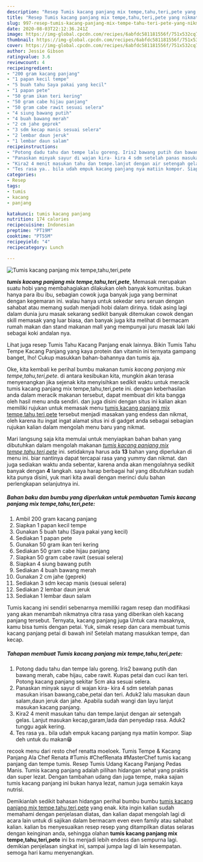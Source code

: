 ```yaml
---
description: "Resep Tumis kacang panjang mix tempe,tahu,teri,pete yang nikmat"
title: "Resep Tumis kacang panjang mix tempe,tahu,teri,pete yang nikmat"
slug: 997-resep-tumis-kacang-panjang-mix-tempe-tahu-teri-pete-yang-nikmat
date: 2020-08-03T22:12:36.241Z
image: https://img-global.cpcdn.com/recipes/6abfdc581181556f/751x532cq70/tumis-kacang-panjang-mix-tempetahuteripete-foto-resep-utama.jpg
thumbnail: https://img-global.cpcdn.com/recipes/6abfdc581181556f/751x532cq70/tumis-kacang-panjang-mix-tempetahuteripete-foto-resep-utama.jpg
cover: https://img-global.cpcdn.com/recipes/6abfdc581181556f/751x532cq70/tumis-kacang-panjang-mix-tempetahuteripete-foto-resep-utama.jpg
author: Jessie Gibson
ratingvalue: 3.6
reviewcount: 4
recipeingredient:
- "200 gram kacang panjang"
- "1 papan kecil tempe"
- "5 buah tahu Saya pakai yang kecil"
- "1 papan pete"
- "50 gram ikan teri kering"
- "50 gram cabe hijau panjang"
- "50 gram cabe rawit sesuai selera"
- "4 siung bawang putih"
- "4 buah bawang merah"
- "2 cm jahe geprek"
- "3 sdm kecap manis sesuai selera"
- "2 lembar daun jeruk"
- "1 lembar daun salam"
recipeinstructions:
- "Potong dadu tahu dan tempe lalu goreng. Iris2 bawang putih dan bawang merah, cabe hijau, cabe rawit. Kupas petai dan cuci ikan teri. Potong kacang panjang sekitar 5cm aka sesuai selera."
- "Panaskan minyak sayur di wajan kira- kira 4 sdm setelah panas masukan irisan bawang,cabe,petai dan teri. Aduk2 lalu masukan daun salam,daun jeruk dan jahe. Apabila sudah wangi dan layu lanjut masukan kacang panjang."
- "Kira2 4 menit masukan tahu dan tempe.lanjut dengan air setengah gelas. Lanjut masukan kecap,garam,lada dan penyedap rasa. Aduk2 tunggu agak kering."
- "Tes rasa ya.. bila udah empuk kacang panjang nya matiin kompor. Siap deh untuk du makan😁"
categories:
- Resep
tags:
- tumis
- kacang
- panjang

katakunci: tumis kacang panjang 
nutrition: 174 calories
recipecuisine: Indonesian
preptime: "PT19M"
cooktime: "PT55M"
recipeyield: "4"
recipecategory: Lunch

---
```



![Tumis kacang panjang mix tempe,tahu,teri,pete](https://img-global.cpcdn.com/recipes/6abfdc581181556f/751x532cq70/tumis-kacang-panjang-mix-tempetahuteripete-foto-resep-utama.jpg)

<b><i>tumis kacang panjang mix tempe,tahu,teri,pete</i></b>, Memasak merupakan suatu hobi yang membahagiakan dilakukan oleh banyak komunitas. bukan hanya para ibu ibu, sebagian cowok juga banyak juga yang berminat dengan kegemaran ini. walau hanya untuk sekedar seru seruan dengan sahabat atau memang sudah menjadi hobi dalam dirinya. tidak asing lagi dalam dunia juru masak sekarang sedikit banyak ditemukan cowok dengan skill memasak yang luar biasa, dan banyak juga kita melihat di bermacam rumah makan dan stand makanan mall yang mempunyai juru masak laki laki sebagai koki andalan nya.

Lihat juga resep Tumis Tahu Kacang Panjang enak lainnya. Bikin Tumis Tahu Tempe Kacang Panjang yang kaya protein dan vitamin ini ternyata gampang banget, lho! Cukup masukkan bahan-bahannya dan tumis aja.

Oke, kita kembali ke perihal bumbu makanan <i>tumis kacang panjang mix tempe,tahu,teri,pete</i>. di antara kesibukan kita, mungkin akan terasa menyenangkan jika sejenak kita menyisihkan sedikit waktu untuk meracik tumis kacang panjang mix tempe,tahu,teri,pete ini. dengan keberhasilan anda dalam meracik makanan tersebut, dapat membuat diri kita bangga oleh hasil menu anda sendiri. dan juga disini dengan situs ini kalian akan memiliki rujukan untuk memasak menu <u>tumis kacang panjang mix tempe,tahu,teri,pete</u> tersebut menjadi masakan yang endess dan nikmat, oleh karena itu ingat ingat alamat situs ini di gadget anda sebagai sebagian rujukan kalian dalam mengolah menu baru yang nikmat.


Mari langsung saja kita memulai untuk menyiapkan bahan bahan yang dibutuhkan dalam mengolah makanan <u><i>tumis kacang panjang mix tempe,tahu,teri,pete</i></u> ini. setidaknya harus ada <b>13</b> bahan yang diperlukan di menu ini. biar nantinya dapat tercapai rasa yang yummy dan nikmat. dan juga sediakan waktu anda sebentar, karena anda akan mengolahnya sedikit banyak dengan <b>4</b> langkah. saya harap berbagai hal yang dibutuhkan sudah kita punya disini, yuk mari kita awali dengan merinci dulu bahan perlengkapan selanjutnya ini.

<!--inarticleads1-->

##### Bahan baku dan bumbu yang diperlukan untuk pembuatan Tumis kacang panjang mix tempe,tahu,teri,pete:

1. Ambil 200 gram kacang panjang
1. Siapkan 1 papan kecil tempe
1. Gunakan 5 buah tahu (Saya pakai yang kecil)
1. Sediakan 1 papan pete
1. Gunakan 50 gram ikan teri kering
1. Sediakan 50 gram cabe hijau panjang
1. Siapkan 50 gram cabe rawit (sesuai selera)
1. Siapkan 4 siung bawang putih
1. Sediakan 4 buah bawang merah
1. Gunakan 2 cm jahe (geprek)
1. Sediakan 3 sdm kecap manis (sesuai selera)
1. Sediakan 2 lembar daun jeruk
1. Sediakan 1 lembar daun salam


Tumis kacang ini sendiri sebenarnya memiliki ragam resep dan modifikasi yang akan menambah nikmatnya citra rasa yang diberikan oleh kacang panjang tersebut. Ternyata, kacang panjang juga Untuk cara masaknya, kamu bisa tumis dengan petai. Yuk, simak resep dan cara membuat tumis kacang panjang petai di bawah ini! Setelah matang masukkan tempe, dan kecap. 

<!--inarticleads2-->

##### Tahapan membuat Tumis kacang panjang mix tempe,tahu,teri,pete:

1. Potong dadu tahu dan tempe lalu goreng. Iris2 bawang putih dan bawang merah, cabe hijau, cabe rawit. Kupas petai dan cuci ikan teri. Potong kacang panjang sekitar 5cm aka sesuai selera.
1. Panaskan minyak sayur di wajan kira- kira 4 sdm setelah panas masukan irisan bawang,cabe,petai dan teri. Aduk2 lalu masukan daun salam,daun jeruk dan jahe. Apabila sudah wangi dan layu lanjut masukan kacang panjang.
1. Kira2 4 menit masukan tahu dan tempe.lanjut dengan air setengah gelas. Lanjut masukan kecap,garam,lada dan penyedap rasa. Aduk2 tunggu agak kering.
1. Tes rasa ya.. bila udah empuk kacang panjang nya matiin kompor. Siap deh untuk du makan😁


recook menu dari resto chef renatta moeloek. Tumis Tempe &amp; Kacang Panjang Ala Chef Renata #Tumis #ChefRenata #MasterChef tumis kacang panjang dan tempe tumis. Resep Tumis Udang Kacang Panjang Pedas Manis. Tumis kacang panjang adalah pilihan hidangan sehat yang praktis dan super lezat. Dengan tambahan udang dan juga tempe, maka sajian tumis kacang panjang ini bukan hanya lezat, namun juga semakin kaya nutrisi. 

Demikianlah sedikit bahasan hidangan perihal bumbu bumbu <u>tumis kacang panjang mix tempe,tahu,teri,pete</u> yang enak. kita ingin kalian sudah memahami dengan penjelasan diatas, dan kalian dapat mengolah lagi di acara lain untuk di sajikan dalam bermacam even even family atau sahabat kalian. kalian bs menyesuaikan resep resep yang ditampilkan diatas selaras dengan keinginan anda, sehingga olahan <b>tumis kacang panjang mix tempe,tahu,teri,pete</b> ini bs menjadi lebih endess dan sempurna lagi. demikian penjelasan singkat ini, sampai jumpa lagi di lain kesempatan. semoga hari kamu menyenangkan.
